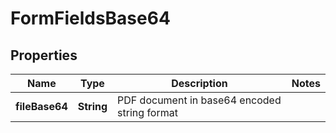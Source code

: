 

# FormFieldsBase64


## Properties

| Name | Type | Description | Notes |
|------------ | ------------- | ------------- | -------------|
|**fileBase64** | **String** | PDF document in base64 encoded string format |  |



